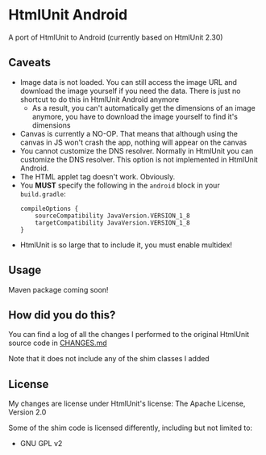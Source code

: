 # HtmlUnit Android
A port of HtmlUnit to Android (currently based on HtmlUnit 2.30)

## Caveats
- Image data is not loaded. You can still access the image URL and download the image yourself if you need the data. There is just no shortcut to do this in HtmlUnit Android anymore
    - As a result, you can't automatically get the dimensions of an image anymore, you have to download the image yourself to find it's dimensions
- Canvas is currently a NO-OP. That means that although using the canvas in JS won't crash the app, nothing will appear on the canvas
- You cannot customize the DNS resolver. Normally in HtmlUnit you can customize the DNS resolver. This option is not implemented in HtmlUnit Android.
- The HTML applet tag doesn't work. Obviously.
- You **MUST** specify the following in the `android` block in your `build.gradle`:
    ```
    compileOptions {
        sourceCompatibility JavaVersion.VERSION_1_8
        targetCompatibility JavaVersion.VERSION_1_8
    }
    ```
- HtmlUnit is so large that to include it, you must enable multidex!

## Usage
Maven package coming soon!

## How did you do this?
You can find a log of all the changes I performed to the original HtmlUnit source code in [CHANGES.md](https://github.com/null-dev/HtmlUnit-Android/blob/master/huandroid/CHANGES.md)

Note that it does not include any of the shim classes I added

## License
My changes are license under HtmlUnit's license: The Apache License, Version 2.0

Some of the shim code is licensed differently, including but not limited to:
- GNU GPL v2